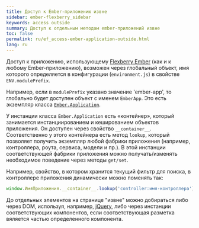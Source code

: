 ```yaml
---
title: Доступ к Ember-приложению извне
sidebar: ember-flexberry_sidebar
keywords: access outside
summary: Доступ к отдельным методам ember-приложений извне
toc: false
permalink: ru/ef_access-ember-application-outside.html
lang: ru
---
```


Доступ к приложению, использующему [Flexberry Ember](ef_landing_page.html) (как и к любому Ember-приложению), возможен через глобальный объект, имя которого определяется в конфигурации (`environment.js`) в свойстве `ENV.modulePrefix`.

Например, если в `modulePrefix` указано значение 'ember-app', то глобально будет доступен объект с именем `EmberApp`. Это есть экземпляр класса [`Ember.Application`](https://emberjs.com/api/ember/2.4/classes/Ember.Application).

У инстанции класса `Ember.Application` есть «контейнер», который занимается инстанциированием и кешированием объектов приложения. Он доступен через свойство `__container__`. Соответственно у этого контейнера есть метод `lookup`, который позволяет получить экземпляр любой фабрики приложения (например, контроллера, роута, сервиса, модели и пр.). В этой инстанции соответствующей фабрики приложения можно получать/изменять необходимое поведение через методы `get/set`.
 
Например, свойство, в котором хранится текущий фильтр для поиска, в контроллере приложения динамически можно поменять так:

```javascript
window.ИмяПриложения.__container__.lookup('controller:имя-контроллера').set('filter', 'значение');
```
 
До отдельных элементов на странице "извне" можно добираться либо через DOM, используя, например, [jQuery](https://jquery.com/), либо через инстанции соответствующих компонентов, если соответствующая разметка вяляется частью определенного компонента.
